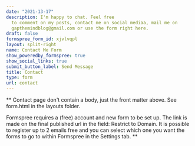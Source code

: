 ```yaml
---
date: "2021-13-17"
description: I'm happy to chat. Feel free
  to comment on my posts, contact me on social mediaa, mail me on 
  gapthemindblog@gmail.com or use the form right here.
draft: false
formspree_form_id: xjvlvqpl
layout: split-right
name: Contact Me Form
show_poweredby_formspree: true
show_social_links: true
submit_button_label: Send Message
title: Contact
type: form
url: contact
---
```


** Contact page don't contain a body, just the front matter above.
See form.html in the layouts folder.

Formspree requires a (free) account and new form to be set up. The link is made on the final published url in the field: Restrict to Domain. It is possible to register up to 2 emails free and you can select which one you want the forms to go to within Formspree in the Settings tab.
**
